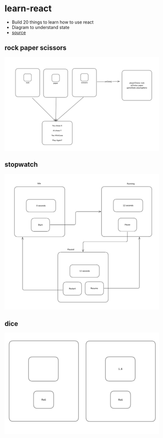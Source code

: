 # learn-react

- Build 20 things to learn how to use react
- Diagram to understand state 
- [source](https://webdevcody.gumroad.com/l/beginner-react-challenges-collection)

## rock paper scissors

![rock-paper-scissors](public/rock-paper-scissors.png)

## stopwatch

![stopwatch](public/stopwatch.png)

## dice

![dice](public/dice.png)
